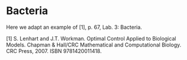 Bacteria
==========

Here we adapt an example of [1], p. 67, Lab. 3: Bacteria.

[1] S. Lenhart and J.T. Workman. Optimal Control Applied to Biological Models. Chapman & Hall/CRC Mathematical and Computational Biology. CRC Press, 2007. ISBN 9781420011418.
